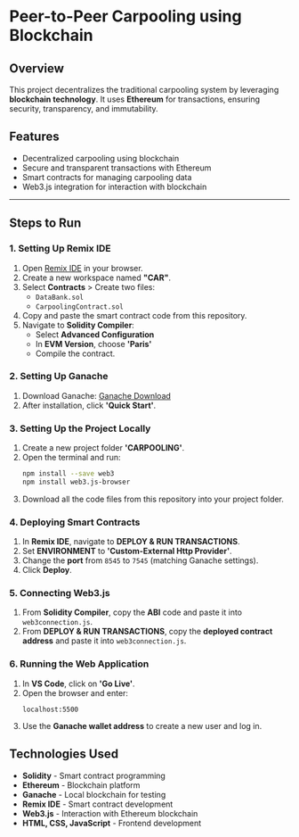 # Peer-to-Peer Carpooling using Blockchain

## Overview
This project decentralizes the traditional carpooling system by leveraging **blockchain technology**. It uses **Ethereum** for transactions, ensuring security, transparency, and immutability.

## Features
- Decentralized carpooling using blockchain
- Secure and transparent transactions with Ethereum
- Smart contracts for managing carpooling data
- Web3.js integration for interaction with blockchain

---

## Steps to Run

### **1. Setting Up Remix IDE**
1. Open [Remix IDE](https://remix.ethereum.org/) in your browser.
2. Create a new workspace named **"CAR"**.
3. Select **Contracts** > Create two files:
   - `DataBank.sol`
   - `CarpoolingContract.sol`
4. Copy and paste the smart contract code from this repository.
5. Navigate to **Solidity Compiler**:
   - Select **Advanced Configuration**
   - In **EVM Version**, choose **'Paris'**
   - Compile the contract.

### **2. Setting Up Ganache**
1. Download Ganache: [Ganache Download](https://trufflesuite.com/ganache/)
2. After installation, click **'Quick Start'**.

### **3. Setting Up the Project Locally**
1. Create a new project folder **'CARPOOLING'**.
2. Open the terminal and run:
   ```sh
   npm install --save web3
   npm install web3.js-browser
   ```
3. Download all the code files from this repository into your project folder.

### **4. Deploying Smart Contracts**
1. In **Remix IDE**, navigate to **DEPLOY & RUN TRANSACTIONS**.
2. Set **ENVIRONMENT** to **'Custom-External Http Provider'**.
3. Change the **port** from `8545` to `7545` (matching Ganache settings).
4. Click **Deploy**.

### **5. Connecting Web3.js**
1. From **Solidity Compiler**, copy the **ABI** code and paste it into `web3connection.js`.
2. From **DEPLOY & RUN TRANSACTIONS**, copy the **deployed contract address** and paste it into `web3connection.js`.

### **6. Running the Web Application**
1. In **VS Code**, click on **'Go Live'**.
2. Open the browser and enter:
   ```
   localhost:5500
   ```
3. Use the **Ganache wallet address** to create a new user and log in.

## Technologies Used
- **Solidity** - Smart contract programming
- **Ethereum** - Blockchain platform
- **Ganache** - Local blockchain for testing
- **Remix IDE** - Smart contract development
- **Web3.js** - Interaction with Ethereum blockchain
- **HTML, CSS, JavaScript** - Frontend development



